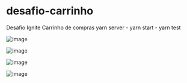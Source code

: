 # desafio-carrinho
Desafio Ignite Carrinho de compras
yarn server  -  yarn start  -  yarn test

![image](https://user-images.githubusercontent.com/42679820/113497892-68fd1880-94de-11eb-94d2-da09ce5f0053.png)

![image](https://user-images.githubusercontent.com/42679820/113497920-90ec7c00-94de-11eb-9c23-3f40441f6ccf.png)

![image](https://user-images.githubusercontent.com/42679820/113497935-afeb0e00-94de-11eb-9ead-61600cbea7ec.png)

![image](https://user-images.githubusercontent.com/42679820/113497954-d14bfa00-94de-11eb-8d99-3db2ec8fe422.png)
